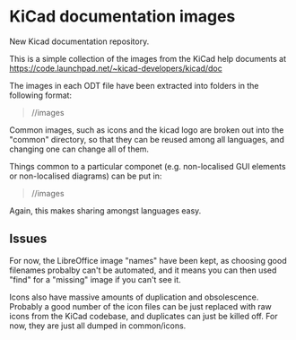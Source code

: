 # KiCad documentation images

New Kicad documentation repository.

This is a simple collection of the images from the KiCad help documents
at https://code.launchpad.net/~kicad-developers/kicad/doc

The images in each ODT file have been extracted into folders in the
following format:

> <language>/<component>/images

Common images, such as icons and the kicad logo are broken out into
the "common" directory, so that they can be reused among all languages,
and changing one can change all of them.

Things common to a particular componet (e.g. non-localised GUI
elements or non-localised diagrams) can be put in:

> <common>/<component>/images

Again, this makes sharing amongst languages easy.

## Issues

For now, the LibreOffice image "names" have been kept, as choosing
good filenames probalby can't be automated, and it means you can then
used "find" for a "missing" image if you can't see it.

Icons also have massive amounts of duplication and obsolescence. Probably
a good number of the icon files can be just replaced with raw icons from
the KiCad codebase, and duplicates can just be killed off. For now, they
are just all dumped in common/icons.
